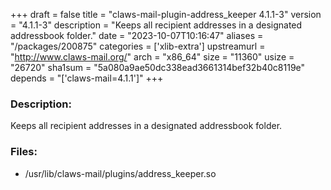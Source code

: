 +++
draft = false
title = "claws-mail-plugin-address_keeper 4.1.1-3"
version = "4.1.1-3"
description = "Keeps all recipient addresses in a designated addressbook folder."
date = "2023-10-07T10:16:47"
aliases = "/packages/200875"
categories = ['xlib-extra']
upstreamurl = "http://www.claws-mail.org/"
arch = "x86_64"
size = "11360"
usize = "26720"
sha1sum = "5a080a9ae50dc338ead3661314bef32b40c8119e"
depends = "['claws-mail=4.1.1']"
+++
### Description: 
Keeps all recipient addresses in a designated addressbook folder.

### Files: 
* /usr/lib/claws-mail/plugins/address_keeper.so
